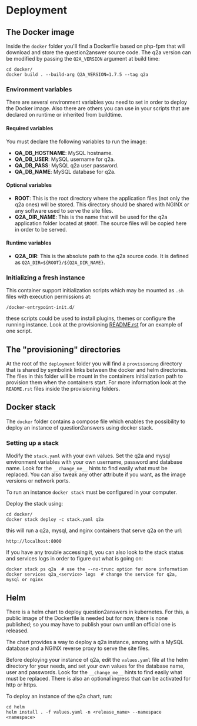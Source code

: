 # Deployment

## The Docker image
Inside the `docker` folder you'll find a Dockerfile based on php-fpm that
will download and store the question2answer source code. The q2a version can
be modified by passing the `Q2A_VERSION` argument at build time:

    cd docker/
    docker build . --build-arg Q2A_VERSION=1.7.5 --tag q2a


### Environment variables
There are several environment variables you need to set in order to deploy the
Docker image. Also there are others you can use in your scripts that are
declared on runtime or inherited from buildtime.

#### Required variables
You must declare the following variables to run the image:
- **QA_DB_HOSTNAME**: MySQL hostname.
- **QA_DB_USER**: MySQL username for q2a.
- **QA_DB_PASS**: MySQL q2a user password.
- **QA_DB_NAME**: MySQL database for q2a.

#### Optional variables
- **ROOT**: This is the root directory where the application files (not only
  the q2a ones) will be stored. This directory should be shared with NGINX or
  any software used to serve the site files.
- **Q2A_DIR_NAME**: This is the name that will be used for the q2a application
  folder located at `$ROOT`. The source files will be copied here in order to be
  served.

#### Runtime variables
- **Q2A_DIR**: This is the absolute path to the q2a source code. It is defined
  as `Q2A_DIR=${ROOT}/${Q2A_DIR_NAME}`.


### Initializing a fresh instance
This container support initialization scripts which may be mounted as `.sh`
files with execution permissions at:

    /docker-entrypoint-init.d/

these scripts could be used to install plugins, themes or configure the running
instance. Look at the provisioning [README.rst](provisioning/q2a/README.rst)
for an example of one script.


## The "provisioning" directories
At the root of the `deployment` folder you will find a `provisioning` directory
that is shared by symbolink links between the docker and helm directories. The
files in this folder will be mount in the containers initialization path to
provision them when the containers start. For more information look at the
`README.rst` files inside the provisioning folders.


## Docker stack
The `docker` folder contains a compose file which enables the possibility to
deploy an instance of question2answers using docker stack.

### Setting up a stack
Modify the `stack.yaml` with your own values. Set the q2a and mysql environment
variables with your own username, password and database name. Look for the
`__change_me__` hints to find easily what must be replaced. You can also tweak
any other attribute if you want, as the image versions or network ports.

To run an instance `docker stack` must be configured in your computer.

Deploy the stack using:

    cd docker/
    docker stack deploy -c stack.yaml q2a

this will run a q2a, mysql, and nginx containers that serve q2a on the url:

    http://localhost:8000

If you have any trouble accessing it, you can also look to the stack status and
services logs in order to figure out what is going on:

    docker stack ps q2a  # use the --no-trunc option for more information
    docker services q2a_<service> logs  # change the service for q2a, mysql or nginx


## Helm

There is a helm chart to deploy question2answers in kubernetes. For this, a
public image of the Dockerfile is needed but for now, there is none published;
so you may have to publish your own until an official one is released.

The chart provides a way to deploy a q2a instance, among with a MySQL database
and a NGINX reverse proxy to serve the site files.

Before deploying your instance of q2a, edit the `values.yaml` file at the helm
directory for your needs, and set your own values for the database name, user
and passwords. Look for the `__change_me__` hints to find easily what must be
replaced. There is also an optional ingress that can be activated for
http or https.

To deploy an instance of the q2a chart, run:

    cd helm
    helm install . -f values.yaml -n <release_name> --namespace <namespace>
